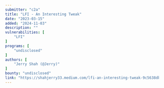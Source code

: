 ```yaml
---
submitter: "c2a"
title: "LFI - An Interesting Tweak"
date: "2023-03-15"
added: "2024-11-03"
description: ""
vulnerabilities: [
    "LFI"
]
programs: [
    "undisclosed"
]
authors: [
    "Jerry Shah (@Jerry)"
]
bounty: "undisclosed"
link: "https://shahjerry33.medium.com/lfi-an-interesting-tweak-9c5638dbdd1b"
---
```




